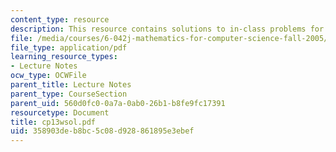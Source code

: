 ```yaml
---
content_type: resource
description: This resource contains solutions to in-class problems for week 13, wednesday.
file: /media/courses/6-042j-mathematics-for-computer-science-fall-2005/358903deb8bc5c08d928861895e3ebef_cp13wsol.pdf
file_type: application/pdf
learning_resource_types:
- Lecture Notes
ocw_type: OCWFile
parent_title: Lecture Notes
parent_type: CourseSection
parent_uid: 560d0fc0-0a7a-0ab0-26b1-b8fe9fc17391
resourcetype: Document
title: cp13wsol.pdf
uid: 358903de-b8bc-5c08-d928-861895e3ebef
---
```

